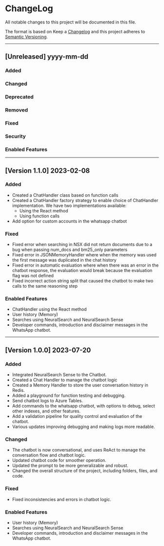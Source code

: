 # ChangeLog

All notable changes to this project will be documented in this file.

The format is based on Keep a [Changelog](https://keepachangelog.com/en/1.0.0/) and this project adheres to [Semantic Versioning](https://semver.org/).

---

## [Unreleased] yyyy-mm-dd

### Added

### Changed

### Deprecated

### Removed

### Fixed

### Security

### Enabled Features

---

## [Version 1.1.0] 2023-02-08

### Added
- Created a ChatHandler class based on function calls
- Created a ChatHandler factory strategy to enable choice of ChatHandler implementation. We have two implementations available:
    - Using the React method
    - Using function calls
- Add option for custom accounts in the whatsapp chatbot

### Fixed
- Fixed error when searching in NSX did not return documents due to a bug when passing num_docs and bm25_only parameters
- Fixed error in JSONMemoryHandler where when the memory was used the first message was duplicated in the chat history
- Fixed error in automatic evaluation where when there was an error in the chatbot response, the evaluation would break because the evaluation flag was not defined
- Fixed incorrect action string split that caused the chatbot to make two calls to the same reasoning step

### Enabled Features
- ChatHandler using the React method
- User history (Memory)
- Searches using NeuralSearch and NeuralSearch Sense
- Developer commands, introduction and disclaimer messages in the WhatsApp chatbot.

---

## [Version 1.0.0] 2023-07-20

### Added
- Integrated NeuralSearch Sense to the Chatbot.
- Created a Chat Handler to manage the chatbot logic
- Created a Memory Handler to store the user conversation history in Redis.
- Added a playground for function testing and debugging.
- Send chatbot logs to Azure Tables.
- Add commands to the whatsapp chatbot, with options to debug, select other indexes, and other features.
- Add a validation pipeline for quality control and evaluation of the chatbot.
- Various updates improving debugging and making logs more readable.

### Changed
- The chatbot is now conversational, and uses ReAct to manage the conversation flow and chatbot logic.
- Updated chatbot code for smoother operation.
- Updated the prompt to be more generalizable and robust.
- Changed the overall structure of the project, including folders, files, and code.

### Fixed
- Fixed inconsistencies and errors in chatbot logic.

### Enabled Features
- User history (Memory)
- Searches using NeuralSearch and NeuralSearch Sense
- Developer commands, introduction and disclaimer messages in the WhatsApp chatbot.
